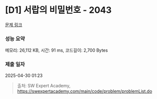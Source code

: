 # [D1] 서랍의 비밀번호 - 2043 

[문제 링크](https://swexpertacademy.com/main/code/problem/problemDetail.do?contestProbId=AV5QJ_8KAx8DFAUq) 

### 성능 요약

메모리: 26,112 KB, 시간: 91 ms, 코드길이: 2,700 Bytes

### 제출 일자

2025-04-30 01:23



> 출처: SW Expert Academy, https://swexpertacademy.com/main/code/problem/problemList.do